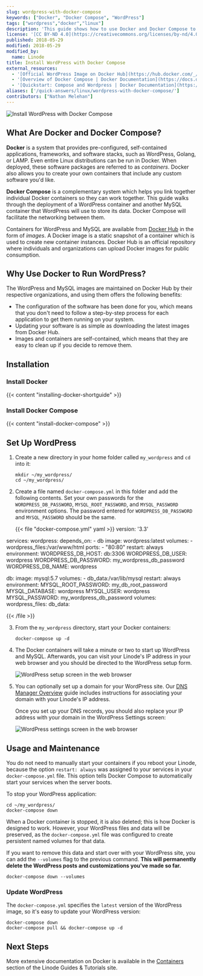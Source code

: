 ```yaml
---
slug: wordpress-with-docker-compose
keywords: ["Docker", "Docker Compose", "WordPress"]
tags: ["wordpress","docker","linux"]
description: 'This guide shows how to use Docker and Docker Compose to host a WordPress website using a LAMP stack configured in Docker and linked with Compose.'
license: '[CC BY-ND 4.0](https://creativecommons.org/licenses/by-nd/4.0)'
published: 2018-05-29
modified: 2018-05-29
modified_by:
  name: Linode
title: Install WordPress with Docker Compose
external_resources:
  - '[Official WordPress Image on Docker Hub](https://hub.docker.com/_/wordpress/)'
  - '[Overview of Docker Compose | Docker Documentation](https://docs.docker.com/compose/overview/)'
  - '[Quickstart: Compose and Wordpress | Docker Documentation](https://docs.docker.com/compose/wordpress/)'
aliases: ['/quick-answers/linux/wordpress-with-docker-compose/']
contributors: ["Nathan Melehan"]
---
```


![Install WordPress with Docker Compose](install-wordpress-with-docker-compose.png "Install WordPress with Docker Compose")

## What Are Docker and Docker Compose?

**Docker** is a system that provides pre-configured, self-contained applications, frameworks, and software stacks, such as WordPress, Golang, or LAMP. Even entire Linux distributions can be run in Docker. When deployed, these software packages are referred to as *containers*. Docker also allows you to create your own containers that include any custom software you'd like.

**Docker Compose** is a complementary system which helps you link together individual Docker containers so they can work together. This guide walks through the deployment of a WordPress container and another MySQL container that WordPress will use to store its data. Docker Compose will facilitate the networking between them.

Containers for WordPress and MySQL are available from [Docker Hub](https://hub.docker.com/) in the form of *images*. A Docker image is a static snapshot of a container which is used to create new container instances. Docker Hub is an official repository where individuals and organizations can upload Docker images for public consumption.

## Why Use Docker to Run WordPress?

The WordPress and MySQL images are maintained on Docker Hub by their respective organizations, and using them offers the following benefits:

-  The configuration of the software has been done for you, which means that you don't need to follow a step-by-step process for each application to get them running on your system.
-  Updating your software is as simple as downloading the latest images from Docker Hub.
-  Images and containers are self-contained, which means that they are easy to clean up if you decide to remove them.

## Installation

### Install Docker

{{< content "installing-docker-shortguide" >}}

### Install Docker Compose

{{< content "install-docker-compose" >}}

## Set Up WordPress

1.  Create a new directory in your home folder called `my_wordpress` and `cd` into it:

        mkdir ~/my_wordpress/
        cd ~/my_wordpress/

2.  Create a file named `docker-compose.yml` in this folder and add the following contents. Set your own passwords for the `WORDPRESS_DB_PASSWORD`, `MYSQL_ROOT_PASSWORD`, and `MYSQL_PASSWORD` environment options. The password entered for `WORDPRESS_DB_PASSWORD` and `MYSQL_PASSWORD` should be the same.

    {{< file "docker-compose.yml" yaml >}}
version: '3.3'

services:
   wordpress:
     depends_on:
       - db
     image: wordpress:latest
     volumes:
       - wordpress_files:/var/www/html
     ports:
       - "80:80"
     restart: always
     environment:
       WORDPRESS_DB_HOST: db:3306
       WORDPRESS_DB_USER: wordpress
       WORDPRESS_DB_PASSWORD: my_wordpress_db_password
       WORDPRESS_DB_NAME: wordpress

   db:
     image: mysql:5.7
     volumes:
       - db_data:/var/lib/mysql
     restart: always
     environment:
       MYSQL_ROOT_PASSWORD: my_db_root_password
       MYSQL_DATABASE: wordpress
       MYSQL_USER: wordpress
       MYSQL_PASSWORD: my_wordpress_db_password
volumes:
    wordpress_files:
    db_data:

{{< /file >}}

3.  From the `my_wordpress` directory, start your Docker containers:

        docker-compose up -d

4.  The Docker containers will take a minute or two to start up WordPress and MySQL. Afterwards, you can visit your Linode's IP address in your web browser and you should be directed to the WordPress setup form.

    ![WordPress setup screen in the web browser](docker-compose-wordpress-wizard.png "WordPress setup screen in the web browser")

5.  You can optionally set up a domain for your WordPress site. Our [DNS Manager Overview](/docs/products/networking/dns-manager/) guide includes instructions for associating your domain with your Linode's IP address.

    Once you set up your DNS records, you should also replace your IP address with your domain in the WordPress Settings screen:

    ![WordPress settings screen in the web browser](docker-compose-wordpress-settings-screen.png "WordPress settings screen in the web browser")

## Usage and Maintenance

You do not need to manually start your containers if you reboot your Linode, because the option `restart: always` was assigned to your services in your `docker-compose.yml` file. This option tells Docker Compose to automatically start your services when the server boots.

To stop your WordPress application:

    cd ~/my_wordpress/
    docker-compose down

When a Docker container is stopped, it is also deleted; this is how Docker is designed to work. However, your WordPress files and data will be preserved, as the `docker-compose.yml` file was configured to create persistent named volumes for that data.

If you want to remove this data and start over with your WordPress site, you can add the `--volumes` flag to the previous command. **This will permanently delete the WordPress posts and customizations you've made so far.**

    docker-compose down --volumes

### Update WordPress

The `docker-compose.yml` specifies the `latest` version of the WordPress image, so it's easy to update your WordPress version:

    docker-compose down
    docker-compose pull && docker-compose up -d

## Next Steps

More extensive documentation on Docker is available in the [Containers](/docs/guides/applications/containers/) section of the Linode Guides & Tutorials site.
